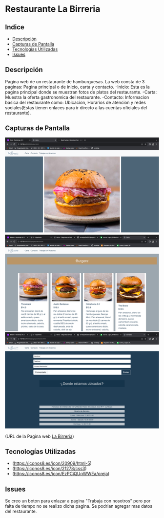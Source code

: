 # Restaurante La Birreria

## Indice

- [Descripción](#descripción)
- [Capturas de Pantalla](#capturas-de-pantalla)
- [Tecnologías Utilizadas](#tecnologías-utilizadas)
- [Issues](#Issues)

## Descripción

Pagina web de un restaurante de hamburguesas. La web consta de 3 paginas: Pagina principal o de inicio, carta y contacto.
-Inicio: Esta es la pagina principal donde se muestran fotos de platos del restaurante.
-Carta: Muestra la oferta gastronomica del restaurante.
-Contacto: Informacion basica del restaurante como: Ubicacion, Horarios de atencion y redes sociales(Estas tienen enlaces para ir directo a las cuentas oficiales del restaurante).


## Capturas de Pantalla

![Pagina Principal](img/captura1.png)
![Pagina Carta](img/paginacarta.png)
![Pagina Contacto](img/paginacontacto.png)

(URL de la Pagina web [La Birreria](https://vanbrigo.github.io/fsd2023proyecto1/index.html))


## Tecnologías Utilizadas

- (https://iconos8.es/icon/20909/html-5)
- (https://iconos8.es/icon/21278/css3)
- (https://iconos8.es/icon/EzPCiQUqWWEa/oreja)

## Issues

Se creo un boton para enlazar a pagina "Trabaja con nosotros" pero por falta de tiempo no se realizo dicha pagina. Se podrian agregar mas datos del restaurante. 
